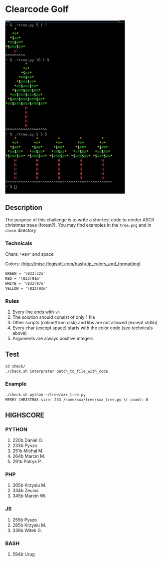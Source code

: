 # Clearcode Golf

![tree](/tree.png)

## Description

The purpose of this challenge is to write a shortest code to render ASCII christmas trees (forest?). You may find examples in the `tree.png` and in `check` directory 

### Technicals

Chars: `*#$H^` and space

Colors: (http://misc.flogisoft.com/bash/tip_colors_and_formatting)

```
GREEN = '\033[32m'
RED = '\033[91m'
WHITE = '\033[97m'
YELLOW = '\033[93m'
```

### Rules

1. Every line ends with `\n`
2. The solution should consist of only 1 file 
3. Other scripts (online/from disk) and libs are not allowed (except stdlib)
4. Every char (except space) starts with the color code (see technicals above)
5. Arguments are always positive integers

## Test

```
cd check/
./check.sh interpreter patch_to_file_with_code
```

### Example

```
./check.sh python ~/tree/xxx_tree.py
MERRY CHRISTMAS size: 233 /home/xxx/tree/xxx_tree.py \r count: 0
```

## HIGHSCORE

### PYTHON

1. 220b Daniel O.
2. 233b Pyszo
3. 251b Michał M.
4. 264b Marcin M.
5. 291b Patryk P.

### PHP

1. 305b Krzysiu M.
2. 334b Zeulus
3. 345b Marcin Wi.

### JS

1. 255b Pyszo
2. 285b Krzysiu M.
3. 339b Witek G.

### BASH

1. 594b Urug

